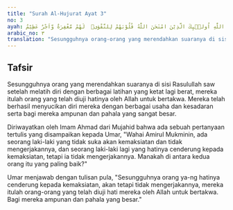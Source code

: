 ```yaml
---
title: "Surah Al-Hujurat Ayat 3"
no: 3
ayah: اِنَّ الَّذِيْنَ يَغُضُّوْنَ اَصْوَاتَهُمْ عِنْدَ رَسُوْلِ اللّٰهِ اُولٰۤىِٕكَ الَّذِيْنَ امْتَحَنَ اللّٰهُ قُلُوْبَهُمْ لِلتَّقْوٰىۗ  لَهُمْ مَّغْفِرَةٌ وَّاَجْرٌ عَظِيْمٌ 
arabic_no: ٣
translation: "Sesungguhnya orang-orang yang merendahkan suaranya di sisi Rasulullah, mereka itulah orang-orang yang telah diuji hatinya oleh Allah untuk bertakwa. Mereka akan memperoleh ampunan dan pahala yang besar."
---
```


## Tafsir

Sesungguhnya orang yang merendahkan suaranya di sisi Rasulullah saw setelah melatih diri dengan berbagai latihan yang ketat lagi berat, mereka itulah orang yang telah diuji hatinya oleh Allah untuk bertakwa. Mereka telah berhasil menyucikan diri mereka dengan berbagai usaha dan kesadaran serta bagi mereka ampunan dan pahala yang sangat besar.

Diriwayatkan oleh Imam Ahmad dari Mujahid bahwa ada sebuah pertanyaan tertulis yang disampaikan kepada Umar, "Wahai Amirul Mukminin, ada seorang laki-laki yang tidak suka akan kemaksiatan dan tidak mengerjakannya, dan seorang laki-laki lagi yang hatinya cenderung kepada kemaksiatan, tetapi ia tidak mengerjakannya. Manakah di antara kedua orang itu yang paling baik?"

Umar menjawab dengan tulisan pula, "Sesungguhnya orang ya-ng hatinya cenderung kepada kemaksiatan, akan tetapi tidak mengerjakannya, mereka itulah orang-orang yang telah diuji hati mereka oleh Allah untuk bertakwa. Bagi mereka ampunan dan pahala yang besar."